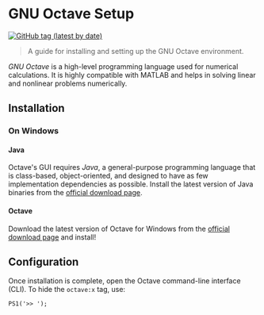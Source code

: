 # GNU Octave Setup

[![GitHub tag (latest by date)](https://img.shields.io/github/v/tag/NexMirror/Octave?style=flat-square)](https://github.com/NexMirror/Octave)

> A guide for installing and setting up the GNU Octave environment.

*GNU Octave* is a high-level programming language used for numerical calculations. It is highly compatible with MATLAB and helps in solving linear and nonlinear problems numerically. 

## Installation

### On Windows

#### Java

Octave's GUI requires *Java*, a general-purpose programming language that is class-based, object-oriented, and designed to have as few implementation dependencies as possible. Install the latest version of Java binaries from the [official download page](https://www.java.com/en/download/).

#### Octave

Download the latest version of Octave for Windows from the [official download page](https://www.gnu.org/software/octave/download.html) and install!

## Configuration

Once installation is complete, open the Octave command-line interface (CLI). To hide the ```octave:x``` tag, use:

```
PS1('>> ');
```
